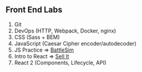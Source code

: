 ## Front End Labs

1. Git
2. DevOps (HTTP, Webpack, Docker, nginx)
3. CSS (Sass + BEM)
4. JavaScript (Caesar Cipher encoder/autodecoder)
5. JS Practice => [BattleSim](https://github.com/nick-rudenko/battle-similator)
6. Intro to React => [Sell It](https://github.com/nick-rudenko/sell-it)
7. React 2 (Components, Lifecycle, API)
